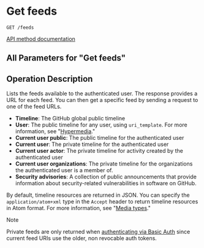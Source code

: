 # Get feeds

`GET /feeds`

[API method documentation](https://docs.github.com/rest/activity/feeds#get-feeds)

## All Parameters for "Get feeds"


## Operation Description

Lists the feeds available to the authenticated user. The response provides a URL for each feed. You can then get a specific feed by sending a request to one of the feed URLs.

*   **Timeline**: The GitHub global public timeline
*   **User**: The public timeline for any user, using `uri_template`. For more information, see "[Hypermedia](https://docs.github.com/rest/using-the-rest-api/getting-started-with-the-rest-api#hypermedia)."
*   **Current user public**: The public timeline for the authenticated user
*   **Current user**: The private timeline for the authenticated user
*   **Current user actor**: The private timeline for activity created by the authenticated user
*   **Current user organizations**: The private timeline for the organizations the authenticated user is a member of.
*   **Security advisories**: A collection of public announcements that provide information about security-related vulnerabilities in software on GitHub.

By default, timeline resources are returned in JSON. You can specify the `application/atom+xml` type in the `Accept` header to return timeline resources in Atom format. For more information, see "[Media types](https://docs.github.com/rest/using-the-rest-api/getting-started-with-the-rest-api#media-types)."

> [!NOTE]
> Private feeds are only returned when [authenticating via Basic Auth](https://docs.github.com/rest/authentication/authenticating-to-the-rest-api#using-basic-authentication) since current feed URIs use the older, non revocable auth tokens.
